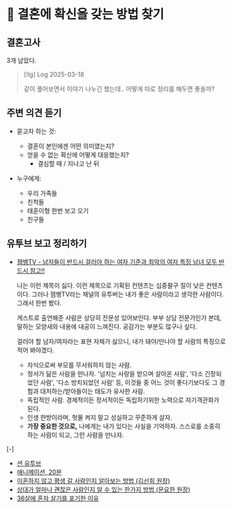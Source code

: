 # 󰏢 결혼에 확신을 갖는 방법 찾기



## 결혼고사

3개 남았다.

> [!lg] Log 2025-03-18
>
> 같이 풀어보면서 이야기 나누긴 했는데.. 어떻게 따로 정리를 해두면 좋을까?


## 주변 의견 듣기

- 묻고자 하는 것:

  - 결혼이 본인에겐 어떤 의미였는지?
  - 얻을 수 없는 확신에 어떻게 대응했는지?
    - 결심할 때 / 지나고 난 뒤


- 누구에게:

  - 우리 가족들
  - 친척들
  - 태훈이형 한번 보고 오기
  - 친구들


## 유투브 보고 정리하기


- [잼뱅TV - 남자들이 반드시 걸러야 하는 여자 기준과 최악의 여자 특징 남녀 모두 반드시 참고!!](https://www.youtube.com/watch?v=mQ-MyG34GZc)

  나는 이런 제목이 싫다. 이런 제목으로 기획된 컨텐츠는 십중팔구 질이 낮은 컨텐츠이다. 그러나
  잼뱅TV라는 채널의 유투버는 내가 좋은 사람이라고 생각한 사람이다. 그래서 한번 봤다.

  게스트로 출연해준 사람은 상당히 전문성 있어보인다. 부부 상담 전문가인가 본데, 말하는 모양새와
  내용에 내공이 느껴진다. 공감가는 부분도 많구나 싶다.

  걸러야 할 남자/여자라는 표현 자체가 싫으니, 내가 돼야/만나야 할 사람의 특징으로 적어 봐야겠다.

  - 자식으로써 부모를 무서워하지 않는 사람.
  - 정서가 닮은 사람을 만나자. '넘치는 사랑을 받으며 살아온 사람', '다소 긴장되었던 사람', '다소
    방치되었던 사람' 등, 이것들 중 어느 것이 좋다기보다도 그 경험과 대처하는/받아들이는 태도가
    유사한 사람.
  - 독립적인 사람. 경제적이든 정서적이든 독립하기위한 노력으로 자기객관화가 된다.
  - 인생 한방이라며, 헛물 켜지 말고 성실하고 꾸준하게 살자.
  - **가장 중요한 것으로,** 나에게는 내가 있다는 사실을 기억하자. 스스로를 소중히 하는 사람이 되고,
    그런 사람을 만나자.



[-]
  - [션 유투브](https://www.youtube.com/watch?v=OQgTlHMNbOA)
  - [애니메이션, 20분](https://www.youtube.com/watch?v=wfqmTtaLnME)
  - [이혼하지 않고 평생 갈 사람인지 알아보는 방법 (김선희 원장)](https://www.youtube.com/watch?v=MF9xdIj3EFo)
  - [상대가 얼마나 괜찮은 사람인지 알 수 있는 한가지 방법 (문요한 원장)](https://www.youtube.com/watch?v=ST_eGUUu2tE)
  - [36살에 혼자 살기를 포기한 이유](https://www.youtube.com/watch?v=n-FD0fHSBg4)


